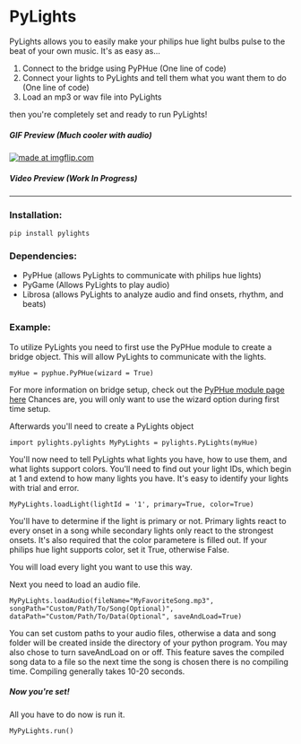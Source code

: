 # PyLights
PyLights allows you to easily make your philips hue light bulbs pulse to the beat of your own music.
It's as easy as...

1) Connect to the bridge using PyPHue (One line of code)
2) Connect your lights to PyLights and tell them what you want them to do (One line of code)
3) Load an mp3 or wav file into PyLights

then you're completely set and ready to run PyLights!

##### GIF Preview (Much cooler with audio)

<a href="https://imgflip.com/gif/1ov3b8"><img src="https://i.imgflip.com/1ov3b8.gif" title="made at imgflip.com"/></a>

##### Video Preview (Work In Progress)
----------------------------------------
### Installation:
`pip install pylights`

### Dependencies:
* PyPHue (allows PyLights to communicate with philips hue lights)
* PyGame (Allows PyLights to play audio)
* Librosa (allows PyLights to analyze audio and find onsets, rhythm, and beats)

### Example:
To utilize PyLights you need to first use the PyPHue module to create a bridge object. This will allow PyLights to communicate with the lights.

`myHue = pyphue.PyPHue(wizard = True)`

For more information on bridge setup, check out the [PyPHue module page here](https://github.com/rdespoiu/PyPHue)
Chances are, you will only want to use the wizard option during first time setup.

Afterwards you'll need to create a PyLights object

`import pylights.pylights
MyPyLights = pylights.PyLights(myHue)`

You'll now need to tell PyLights what lights you have, how to use them, and what lights support colors.
You'll need to find out your light IDs, which begin at 1 and extend to how many lights you have.
It's easy to identify your lights with trial and error.

`MyPyLights.loadLight(lightId = '1', primary=True, color=True)`

You'll have to determine if the light is primary or not.
Primary lights react to every onset in a song while secondary lights only react to the strongest onsets.
It's also required that the color parametere is filled out. If your philips hue light supports color, set it True, otherwise False.

You will load every light you want to use this way.

Next you need to load an audio file.

`MyPyLights.loadAudio(fileName="MyFavoriteSong.mp3", songPath="Custom/Path/To/Song(Optional)", dataPath="Custom/Path/To/Data(Optional", saveAndLoad=True)`

You can set custom paths to your audio files, otherwise a data and song folder will be created inside the directory of your python program. You may also chose to turn saveAndLoad on or off. This feature saves the compiled song data to a file so the next time the song is chosen there is no compiling time. Compiling generally takes 10-20 seconds.

##### Now you're set!
All you have to do now is run it.

`MyPyLights.run()`
